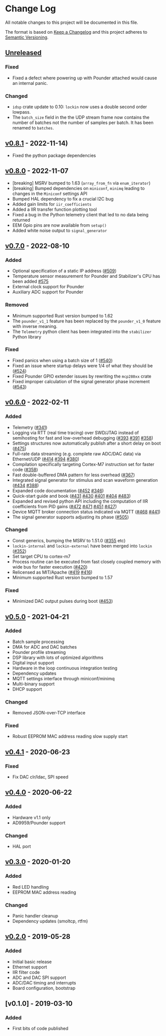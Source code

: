 # Change Log

All notable changes to this project will be documented in this file.

The format is based on [Keep a Changelog](http://keepachangelog.com/)
and this project adheres to [Semantic Versioning](http://semver.org/).

## [Unreleased](https://github.com/quartiq/stabilizer/compare/v0.8.1...main)

### Fixed

* Fixed a defect where powering up with Pounder attached would cause an internal panic.

### Changed

* `idsp` crate update to 0.10: `lockin` now uses a double second order lowpass.
* The `batch_size` field in the the UDP stream frame now contains the number of batches
  not the number of samples per batch. It has been renamed to `batches`.

## [v0.8.1](https://github.com/quartiq/stabilizer/compare/v0.8.0...v0.8.1) - 2022-11-14)

* Fixed the python package dependencies

## [v0.8.0](https://github.com/quartiq/stabilizer/compare/v0.7.0...v0.8.0) - 2022-11-07

* [breaking] MSRV bumped to 1.63 (`array_from_fn` via `enum_iterator`)
* [breaking] Bumped dependencies on `miniconf`, `minimq` leading to changes in the `Miniconf` settings API
* Bumped HAL dependency to fix a crucial I2C bug
* Added gain limits for `iir_coefficients`
* Added a IIR transfer function plotting tool
* Fixed a bug in the Python telemetry client that led to no data being returned
* EEM Gpio pins are now available from `setup()`
* Added white noise output to `signal_generator`

## [v0.7.0] - 2022-08-10

### Added

* Optional specification of a static IP address ([#509](https://github.com/quartiq/stabilizer/pull/509))
* Temperature sensor measurement for Pounder and Stabilizer's CPU has been added [#575](https://github.com/quartiq/stabilizer/pull/575)
* External clock support for Pounder
* Auxiliary ADC support for Pounder

### Removed

* Minimum supported Rust version bumped to 1.62
* The `pounder_v1_1` feature has been replaced by the `pounder_v1_0` feature with inverse meaning.
* The `Telemetry` python client has been integrated into the `stabilizer` Python library

### Fixed

* Fixed panics when using a batch size of 1 ([#540](https://github.com/quartiq/stabilizer/issues/540))
* Fixed an issue where startup delays were 1/4 of what they should be ([#524](https://github.com/quartiq/stabilizer/issues/524))
* Fixed Pounder GPIO extender issues by rewriting the `mcp280xx` crate
* Fixed improper calculation of the signal generator phase increment ([#543](https://github.com/quartiq/stabilizer/pull/543))

## [v0.6.0] - 2022-02-11

### Added

* Telemetry ([#341](https://github.com/quartiq/stabilizer/pull/341))
* Logging via RTT (real time tracing) over SWD/JTAG instead of semihosting
  for fast and low-overhead debugging ([#393](https://github.com/quartiq/stabilizer/pull/393) [#391](https://github.com/quartiq/stabilizer/pull/391) [#358](https://github.com/quartiq/stabilizer/pull/358))
* Settings structures now automatically publish after a short delay on boot
  ([#475](https://github.com/quartiq/stabilizer/pull/475))
* Full-rate data streaming (e.g. complete raw ADC/DAC data) via Ethernet/UDP
  ([#414](https://github.com/quartiq/stabilizer/pull/414) [#394](https://github.com/quartiq/stabilizer/pull/394) [#380](https://github.com/quartiq/stabilizer/pull/380))
* Compilation specifically targeting Cortex-M7 instruction set for faster
  code ([#358](https://github.com/quartiq/stabilizer/pull/358))
* Fast double-buffered DMA pattern for less overhead ([#367](https://github.com/quartiq/stabilizer/pull/367))
* Integrated signal generator for stimulus and scan waveform generation ([#434](https://github.com/quartiq/stabilizer/pull/434)
  [#388](https://github.com/quartiq/stabilizer/pull/388))
* Expanded code documentation ([#452](https://github.com/quartiq/stabilizer/pull/452) [#346](https://github.com/quartiq/stabilizer/pull/346))
* Quick-start guide and book ([#431](https://github.com/quartiq/stabilizer/pull/431) [#430](https://github.com/quartiq/stabilizer/pull/430) [#401](https://github.com/quartiq/stabilizer/pull/401) [#404](https://github.com/quartiq/stabilizer/pull/404) [#483](https://github.com/quartiq/stabilizer/pull/483))
* Expanded and revised python API including the computation of IIR coefficients
  from PID gains ([#472](https://github.com/quartiq/stabilizer/pull/472) [#471](https://github.com/quartiq/stabilizer/pull/471) [#451](https://github.com/quartiq/stabilizer/pull/451) [#427](https://github.com/quartiq/stabilizer/pull/427))
* Device MQTT broker connection status indicated via MQTT ([#468](https://github.com/quartiq/stabilizer/pull/468) [#441](https://github.com/quartiq/stabilizer/pull/441))
* The signal generator supports adjusting its phase ([#505](https://github.com/quartiq/stabilizer/pull/505))

### Changed

* Const generics, bumping the MSRV to 1.51.0 ([#355](https://github.com/quartiq/stabilizer/pull/355) etc)
* `lockin-internal` and `lockin-external` have been merged into `lockin` ([#352](https://github.com/quartiq/stabilizer/pull/352))
* Set target CPU to cortex-m7
* Process routine can be executed from fast closely coupled memory with wide
  bus for faster execution ([#420](https://github.com/quartiq/stabilizer/pull/420))
* Relicensed as MIT/Apache ([#419](https://github.com/quartiq/stabilizer/pull/419) [#416](https://github.com/quartiq/stabilizer/pull/416))
* Minimum supported Rust version bumped to 1.57

### Fixed

* Minimized DAC output pulses during boot ([#453](https://github.com/quartiq/stabilizer/pull/453))

## [v0.5.0] - 2021-04-21

### Added

* Batch sample processing
* DMA for ADC and DAC batches
* Pounder profile streaming
* DSP library with lots of optimized algorithms
* Digital input support
* Hardware in the loop continuous integration testing
* Dependency updates
* MQTT settings interface through miniconf/minimq
* Multi-binary support
* DHCP support

### Changed

* Removed JSON-over-TCP interface

### Fixed

* Robust EEPROM MAC address reading slow supply start

## [v0.4.1] - 2020-06-23

### Fixed

* Fix DAC clr/ldac, SPI speed

## [v0.4.0] - 2020-06-22

### Added

* Hardware v1.1 only
* AD9959/Pounder support

### Changed

* HAL port

## [v0.3.0] - 2020-01-20

### Added

* Red LED handling
* EEPROM MAC address reading

### Changed

* Panic handler cleanup
* Dependency updates (smoltcp, rtfm)

## [v0.2.0] - 2019-05-28

### Added

* Initial basic release
* Ethernet support
* IIR filter code
* ADC and DAC SPI support
* ADC/DAC timing and interrupts
* Board configuration, bootstrap

## [v0.1.0] - 2019-03-10

### Added

* First bits of code published

[v0.7.0]: https://github.com/quartiq/stabilizer/compare/v0.6.0...v0.7.0
[v0.6.0]: https://github.com/quartiq/stabilizer/compare/v0.5.0...v0.6.0
[v0.5.0]: https://github.com/quartiq/stabilizer/compare/v0.4.1...v0.5.0
[v0.4.1]: https://github.com/quartiq/stabilizer/compare/v0.4.0...v0.4.1
[v0.4.0]: https://github.com/quartiq/stabilizer/compare/v0.3.0...v0.4.0
[v0.3.0]: https://github.com/quartiq/stabilizer/compare/v0.2.0...v0.3.0
[v0.2.0]: https://github.com/quartiq/stabilizer/compare/v0.1.0...v0.2.0

